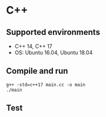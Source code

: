 # C++

## Supported environments
- C++ 14, C++ 17
- OS: Ubuntu 16.04, Ubuntu 18.04

## Compile and run
```
g++ -std=c++17 main.cc -o main
./main
```

## Test
```
```
